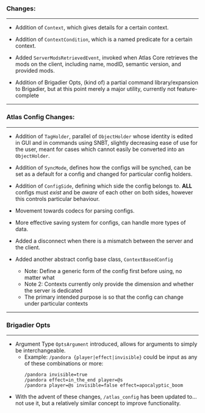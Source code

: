 ### Changes:
***
- Addition of `Context`, which gives details for a certain context.

- Addition of `ContextCondition`, which is a named predicate for a certain context.

- Added `ServerModsRetrievedEvent`, invoked when Atlas Core retrieves the mods on the client, including name, modID, semantic version, and provided mods.

- Addition of Brigadier Opts, (kind of) a partial command library/expansion to Brigadier, but at this point merely a major utility, currently not feature-complete
***
### Atlas Config Changes:
***
- Addition of `TagHolder`, parallel of `ObjectHolder` whose identity is edited in GUI and in commands using SNBT, slightly decreasing ease of use for the user, meant for cases which cannot easily be converted into an `ObjectHolder`.

- Addition of `SyncMode`, defines how the configs will be synched, can be set as a default for a config and changed for particular config holders.

- Addition of `ConfigSide`, defining which side the config belongs to. **ALL** configs must *exist* and be *aware* of each other on both sides, however this controls particular behaviour.

- Movement towards codecs for parsing configs.

- More effective saving system for configs, can handle more types of data.

- Added a disconnect when there is a mismatch between the server and the client.

- Added another abstract config base class, `ContextBasedConfig`
  * Note: Define a generic form of the config first before using, no matter what
  * Note 2: Contexts currently only provide the dimension and whether the server is dedicated
  * The primary intended purpose is so that the config can change under particular contexts
***
### Brigadier Opts
***
- Argument Type `OptsArgument` introduced, allows for arguments to simply be interchangeable.
  * Example: `/pandora {player|effect|invisible}` could be input as any of these combinations or more:
    ```
    /pandora invisible=true
    /pandora effect=in_the_end player=@s 
    /pandora player=@s invisible=false effect=apocalyptic_boom
    ```
- With the advent of these changes, `/atlas_config` has been updated to... not use it, but a relatively similar concept to improve functionality.